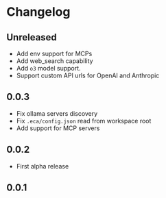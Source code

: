# Changelog

## Unreleased

- Add env support for MCPs
- Add web_search capability
- Add `o3` model support.
- Support custom API urls for OpenAI and Anthropic

## 0.0.3

- Fix ollama servers discovery
- Fix `.eca/config.json` read from workspace root
- Add support for MCP servers

## 0.0.2

- First alpha release

## 0.0.1
